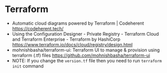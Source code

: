 # Terraform

- Automatic cloud diagrams powered by Terraform | Codeherent
  https://codeherent.tech/
- Using the Configuration Designer - Private Registry - Terraform Cloud and Terraform Enterprise - Terraform by HashiCorp
  https://www.terraform.io/docs/cloud/registry/design.html
- mohnishbasha/terraform-ui: Terraform UI to manage & provision using terraform (.tf) files
  https://github.com/mohnishbasha/terraform-ui
- NOTE: If you change the `version.tf` file then you need to run `terraform init` command
